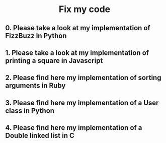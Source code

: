 # <center> Fix my code </center>

## 0. Please take a look at my implementation of FizzBuzz in Python

## 1. Please take a look at my implementation of printing a square in Javascript

## 2. Please find here my implementation of sorting arguments in Ruby

## 3. Please find here my implementation of a User class in Python

## 4. Please find here my implementation of a Double linked list in C
